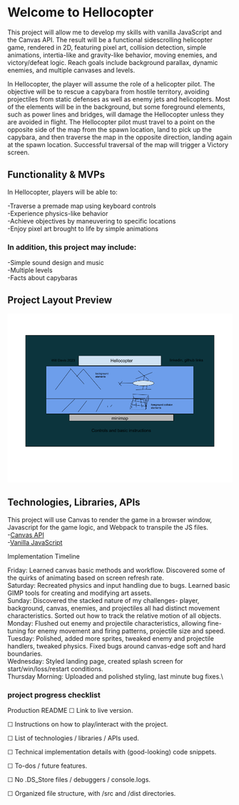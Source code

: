 # Welcome to Hellocopter

This project will allow me to develop my skills with vanilla JavaScript and the Canvas API. The result will be a functional sidescrolling helicopter game, rendered in 2D, featuring pixel art, collision detection, simple animations, intertia-like and gravity-like behavior, moving enemies, and victory/defeat logic. Reach goals include background parallax, dynamic enemies, and multiple canvases and levels. 

In Hellocopter, the player will assume the role of a helicopter pilot. The objective will be to rescue a capybara from hostile territory, avoiding projectiles from static defenses as well as enemy jets and helicopters. Most of the elements will be in the background, but some foreground elements, such as power lines and bridges, will damage the Hellocopter unless they are avoided in flight. The Hellocopter pilot must travel to a point on the opposite side of the map from the spawn location, land to pick up the capybara, and then traverse the map in the opposite direction, landing again at the spawn location. Successful traversal of the map will trigger a Victory screen.

## Functionality & MVPs


In Hellocopter, players will be able to:

-Traverse a premade map using keyboard controls \
-Experience physics-like behavior \
-Achieve objectives by maneuvering to specific locations\
-Enjoy pixel art brought to life by simple animations

### In addition, this project may include:

-Simple sound design and music\
-Multiple levels\
-Facts about capybaras

## Project Layout Preview
![mockup](./copter_mockup.png.png)

## Technologies, Libraries, APIs
This project will use Canvas to render the game in a browser window, Javascript for the game logic, and Webpack to transpile the JS files. \
-[Canvas API](https://developer.mozilla.org/en-US/docs/Web/API/Canvas_API)\
-[Vanilla JavaScript](https://developer.mozilla.org/en-US/docs/Web/JavaScript)

Implementation Timeline

Friday: Learned canvas basic methods and workflow. Discovered some of the quirks of animating based on screen refresh rate.\
Saturday: Recreated physics and input handling due to bugs. Learned basic GIMP tools for creating and modifying art assets.\
Sunday: Discovered the stacked nature of my challenges- player, background, canvas, enemies, and projectiles all had distinct movement characteristics. Sorted out how to track the relative motion of all objects.\
Monday: Flushed out enemy and projectile characteristics, allowing fine-tuning for enemy movement and firing patterns, projectile size and speed.\
Tuesday: Polished, added more sprites, tweaked enemy and projectile handlers, tweaked physics. Fixed bugs around canvas-edge soft and hard boundaries.\
Wednesday: Styled landing page, created splash screen for start/win/loss/restart conditions.\
Thursday Morning: Uploaded and polished styling, last minute bug fixes.\

### project progress checklist


Production README
☐ Link to live version.

☐ Instructions on how to play/interact with the project.

☐ List of technologies / libraries / APIs used.

☐ Technical implementation details with (good-looking) code snippets.

☐ To-dos / future features.

☐ No .DS_Store files / debuggers / console.logs.

☐ Organized file structure, with /src and /dist directories.
